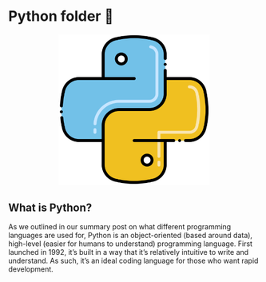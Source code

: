 <h1>Python folder 🐍</h1>

<p align="center">
  <img src="https://github.com/fullmakeralchemist/SCI/blob/84bfa407f38e6e4cb0be79921398ca2d362c914c/assets/python.png" width="60% />
</p>

![Python](https://github.com/fullmakeralchemist/SCI/blob/84bfa407f38e6e4cb0be79921398ca2d362c914c/assets/python.png)

<!---
<center>
<img src=".\SCIE\assets\python.png" width="60%">
</center>
-->

## What is Python?
As we outlined in our summary post on what different programming languages are used for, Python is an object-oriented (based around data), high-level (easier for humans to understand) programming language. First launched in 1992, it’s built in a way that it’s relatively intuitive to write and understand. As such, it’s an ideal coding language for those who want rapid development. 